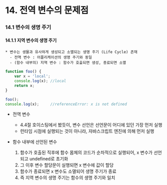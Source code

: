 # 14. 전역 변수의 문제점

### 14.1 변수의 생명 주기

#### 14.1.1 지역 변수의 생명 주기
    * 변수는 생물과 유사하게 생성되고 소멸되는 생명 주기 (Life Cycle) 존재
      - 전역 변수 : 어플리케이션의 생명 주기와 동일
      - (함수 내부의) 지역 변수 : 함수가 호출되면 생성, 종료되면 소멸
    
~~~javascript
function foo() {
    var x = 'local';
    console.log(x); //local
    return x;
}

foo();
console.log(x);     //referenceError: x is not defined
~~~

* 전역 변수
    * 4.4절 호이스팅에서 봤듯이, 변수 선언은 선언문이 어디에 있던 가장 먼저 실행
    * 런타임 시점에 실행되는 것이 아니라, 자바스크립트 엔진에 의해 먼저 실행

* 함수 내부에 선언된 변수
  1. 함수가 호출된 직후에 함수 몸체의 코드가 순차적으로 실행되어, x 변수가 선언되고 undefined로 초기화
  2. 그 이후 변수 할당문이 실행되면 x 변수에 값이 할당
  3. 함수가 종료되면 x 변수도 소멸되어 생명 주기가 종료
  4. 즉 지역 변수의 생명 주기는 함수의 생명 주기와 일치